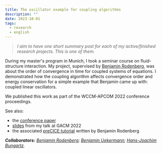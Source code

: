 ```yaml
---
title: The oscillator example for coupling algorithms
description: ""
date: 2023-10-01
tags:
  - research
  - english
---
```


> *I aim to have one short summary post for each of my active/finished research projects. This is one of them.*

During my master's program in Munich, I took a seminar course on fluid-structure interaction.
My project, supervised by [Benjamin Rodenberg](https://www.cs.cit.tum.de/sccs/personen/benjamin-rodenberg/), was about the order of convergence in time for coupled systems of equations.
I demonstrated how the coupling algorithm affects convergence order and energy conservation for a simple example that Benjamin came up with: coupled linear oscillators.

We published this work as part of the WCCM-APCOM 2022 conference proceedings.

See also:
- the [conference paper](https://doi.org/10.23967/wccm-apcom.2022.038)
- [slides](/research/upload/2022-09-22-gacm_slides.pdf) from my talk at GACM 2022
- the associated [preCICE tutorial](https://precice.org/tutorials-oscillator.html) written by Benjamin Rodenberg

***Collaborators:** [Benjamin Rodenberg](https://www.cs.cit.tum.de/sccs/personen/benjamin-rodenberg/); [Benjamin Uekermann](https://www.simtech.uni-stuttgart.de/exc/people/Uekermann/); [Hans-Joachim Bungartz](https://www.professoren.tum.de/bungartz-hans-joachim/).*

